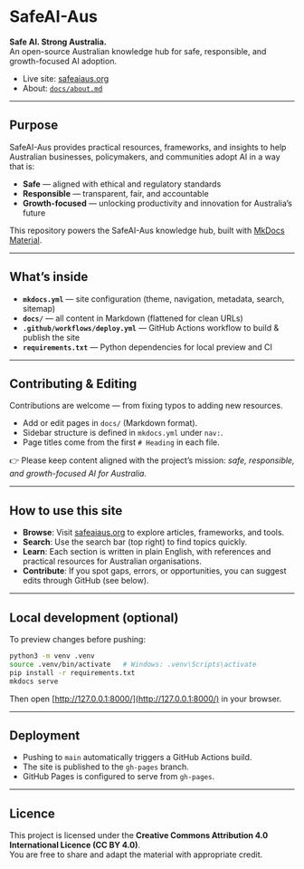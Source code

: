 # SafeAI-Aus  

**Safe AI. Strong Australia.**  
An open-source Australian knowledge hub for safe, responsible, and growth-focused AI adoption.  

- Live site: [safeaiaus.org](https://safeaiaus.org/)  
- About: [`docs/about.md`](docs/about.md)  

---

## Purpose  
SafeAI-Aus provides practical resources, frameworks, and insights to help Australian businesses, policymakers, and communities adopt AI in a way that is:  
- **Safe** — aligned with ethical and regulatory standards  
- **Responsible** — transparent, fair, and accountable  
- **Growth-focused** — unlocking productivity and innovation for Australia’s future  

This repository powers the SafeAI-Aus knowledge hub, built with [MkDocs Material](https://squidfunk.github.io/mkdocs-material/).  

---

## What’s inside  
- **`mkdocs.yml`** — site configuration (theme, navigation, metadata, search, sitemap)  
- **`docs/`** — all content in Markdown (flattened for clean URLs)  
- **`.github/workflows/deploy.yml`** — GitHub Actions workflow to build & publish the site  
- **`requirements.txt`** — Python dependencies for local preview and CI  

---

## Contributing & Editing  
Contributions are welcome — from fixing typos to adding new resources.  

- Add or edit pages in `docs/` (Markdown format).  
- Sidebar structure is defined in `mkdocs.yml` under `nav:`.  
- Page titles come from the first `# Heading` in each file.  

👉 Please keep content aligned with the project’s mission: *safe, responsible, and growth-focused AI for Australia.*  

---

## How to use this site  
- **Browse**: Visit [safeaiaus.org](https://safeaiaus.org/) to explore articles, frameworks, and tools.  
- **Search**: Use the search bar (top right) to find topics quickly.  
- **Learn**: Each section is written in plain English, with references and practical resources for Australian organisations.  
- **Contribute**: If you spot gaps, errors, or opportunities, you can suggest edits through GitHub (see below).  

---

## Local development (optional)  
To preview changes before pushing:  

```bash
python3 -m venv .venv
source .venv/bin/activate   # Windows: .venv\Scripts\activate
pip install -r requirements.txt
mkdocs serve
```

Then open [http://127.0.0.1:8000/](http://127.0.0.1:8000/) in your browser.  

---

## Deployment  
- Pushing to `main` automatically triggers a GitHub Actions build.  
- The site is published to the `gh-pages` branch.  
- GitHub Pages is configured to serve from `gh-pages`.  

---

## Licence  
This project is licensed under the **Creative Commons Attribution 4.0 International Licence (CC BY 4.0)**.  
You are free to share and adapt the material with appropriate credit.  
